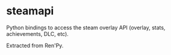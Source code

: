 steamapi
========

Python bindings to access the steam overlay API (overlay, stats, achievements, DLC, etc).

Extracted from Ren'Py.
